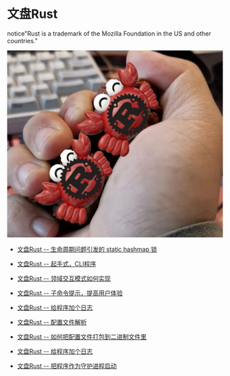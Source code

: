 # 文盘Rust

notice"Rust is a trademark of the Mozilla Foundation in the US and other countries."

![](articles/images/WechatIMG360.jpeg)

* [文盘Rust -- 生命周期问题引发的 static hashmap 锁](https://github.com/jiashiwen/wenpanrust/blob/main/articles/%E6%96%87%E7%9B%98Rust%20--%20%E7%94%9F%E5%91%BD%E5%91%A8%E6%9C%9F%E9%97%AE%E9%A2%98%E5%BC%95%E5%8F%91%E7%9A%84%20static%20hashmap%20%E9%94%81.md)
  
* [文盘Rust -- 起手式，CLI程序](https://github.com/jiashiwen/wenpanrust/blob/main/articles/%E6%96%87%E7%9B%98Rust%20--%20%E8%B5%B7%E6%89%8B%E5%BC%8F%EF%BC%8CCLI%E7%A8%8B%E5%BA%8F.md)

* [文盘Rust -- 领域交互模式如何实现](https://github.com/jiashiwen/wenpanrust/blob/main/articles/%E6%96%87%E7%9B%98Rust%20--%20%E9%A2%86%E5%9F%9F%E4%BA%A4%E4%BA%92%E6%A8%A1%E5%BC%8F%E6%98%AF%E5%A6%82%E4%BD%95%E5%AE%9E%E7%8E%B0%E7%9A%84.md)
  
* [文盘Rust -- 子命令提示，提高用户体验](https://github.com/jiashiwen/wenpanrust/blob/main/articles/%E6%96%87%E7%9B%98Rust%20--%20%E5%AD%90%E5%91%BD%E4%BB%A4%E6%8F%90%E7%A4%BA%EF%BC%8C%E6%8F%90%E9%AB%98%E7%94%A8%E6%88%B7%E4%BD%93%E9%AA%8C.md)
  
* [文盘Rust -- 给程序加个日志](https://github.com/jiashiwen/wenpanrust/blob/main/articles/%E6%96%87%E7%9B%98Rust%20--%20%E7%BB%99%E7%A8%8B%E5%BA%8F%E5%8A%A0%E4%B8%AA%E6%97%A5%E5%BF%97.md)

* [文盘Rust -- 配置文件解析](https://github.com/jiashiwen/wenpanrust/blob/main/articles/%E6%96%87%E7%9B%98Rust%20--%20%E9%85%8D%E7%BD%AE%E6%96%87%E4%BB%B6%E8%A7%A3%E6%9E%90.md)
  
* [文盘Rust -- 如何把配置文件打包到二进制文件里](https://github.com/jiashiwen/wenpanrust/blob/main/articles/%E6%96%87%E7%9B%98Rust%20--%20%E5%A6%82%E4%BD%95%E6%8A%8A%E9%85%8D%E7%BD%AE%E6%96%87%E4%BB%B6%E6%89%93%E5%8C%85%E5%88%B0%E4%BA%8C%E8%BF%9B%E5%88%B6%E6%96%87%E4%BB%B6%E9%87%8C.md)
  
* [文盘Rust -- 给程序加个日志](https://github.com/jiashiwen/wenpanrust/blob/main/articles/%E6%96%87%E7%9B%98Rust%20--%20%E7%BB%99%E7%A8%8B%E5%BA%8F%E5%8A%A0%E4%B8%AA%E6%97%A5%E5%BF%97.md)
  
* [文盘Rust --  把程序作为守护进程启动](https://github.com/jiashiwen/wenpanrust/blob/main/articles/%E6%96%87%E7%9B%98Rust%20--%20%E6%8A%8A%E7%A8%8B%E5%BA%8F%E4%BD%9C%E4%B8%BA%E5%AE%88%E6%8A%A4%E8%BF%9B%E7%A8%8B%E5%90%AF%E5%8A%A8.md)